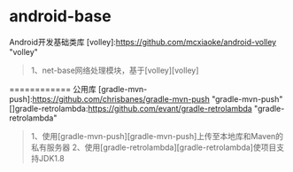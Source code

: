 android-base
============
Android开发基础类库
[volley]:https://github.com/mcxiaoke/android-volley "volley"
>1、net-base网络处理模块，基于[volley][volley]

============
公用库
[gradle-mvn-push]:https://github.com/chrisbanes/gradle-mvn-push "gradle-mvn-push"
[]gradle-retrolambda:https://github.com/evant/gradle-retrolambda "gradle-retrolambda"
>1、使用[gradle-mvn-push][gradle-mvn-push]上传至本地库和Maven的私有服务器
>2、使用[gradle-retrolambda][gradle-retrolambda]使项目支持JDK1.8

